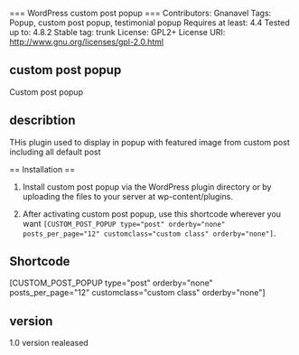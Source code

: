 === WordPress custom post popup ===
Contributors: Gnanavel
Tags: Popup, custom post popup, testimonial popup
Requires at least: 4.4
Tested up to: 4.8.2
Stable tag: trunk
License: GPL2+
License URI: http://www.gnu.org/licenses/gpl-2.0.html



## custom post popup ##

Custom post popup 


## describtion ##

THis plugin used to display in popup with featured image from custom post including all default post 



== Installation ==

1. Install custom post popup via the WordPress plugin directory or by uploading the files to your server at wp-content/plugins.

2. After activating custom post popup, use this shortcode wherever you want `[CUSTOM_POST_POPUP type="post" orderby="none" posts_per_page="12" customclass="custom class" orderby="none"]`.


## Shortcode ##
[CUSTOM_POST_POPUP type="post" orderby="none" posts_per_page="12" customclass="custom class" orderby="none"]


## version ##

1.0 version realeased


